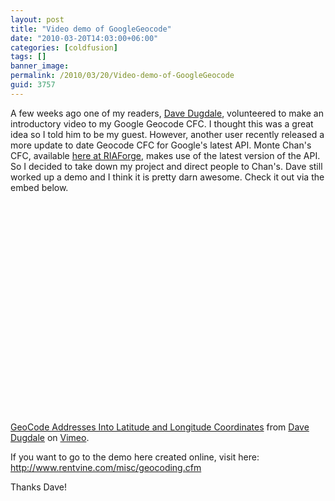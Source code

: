 ```yaml
---
layout: post
title: "Video demo of GoogleGeocode"
date: "2010-03-20T14:03:00+06:00"
categories: [coldfusion]
tags: []
banner_image: 
permalink: /2010/03/20/Video-demo-of-GoogleGeocode
guid: 3757
---
```


A few weeks ago one of my readers, <a href="http://www.rentvine.com/">Dave Dugdale</a>, volunteered to make an introductory video to my Google Geocode CFC. I thought this was a great idea so I told him to be my guest. However, another user recently released a more update to date Geocode CFC for Google's latest API. Monte Chan's CFC, available <a href="http://googlegeocoder3.riaforge.org/">here at RIAForge</a>, makes use of the latest version of the API. So I decided to take down my project and direct people to Chan's. Dave still worked up a demo and I think it is pretty darn awesome. Check it out via the embed below. 

<object width="601" height="338"><param name="allowfullscreen" value="true" /><param name="allowscriptaccess" value="always" /><param name="movie" value="http://vimeo.com/moogaloop.swf?clip_id=10263541&server=vimeo.com&show_title=0&show_byline=0&show_portrait=0&color=00ADEF&fullscreen=1" /><embed src="http://vimeo.com/moogaloop.swf?clip_id=10263541&server=vimeo.com&show_title=0&show_byline=0&show_portrait=0&color=00ADEF&fullscreen=1" type="application/x-shockwave-flash" allowfullscreen="true" allowscriptaccess="always" width="601" height="338"></embed></object><p><a href="http://vimeo.com/10263541">GeoCode Addresses Into Latitude and Longitude Coordinates</a> from <a href="http://vimeo.com/dugdale">Dave Dugdale</a> on <a href="http://vimeo.com">Vimeo</a>.</p>

If you want to go to the demo here created online, visit here: <a href="http://www.rentvine.com/misc/geocoding.cfm">http://www.rentvine.com/misc/geocoding.cfm</a>

Thanks Dave!